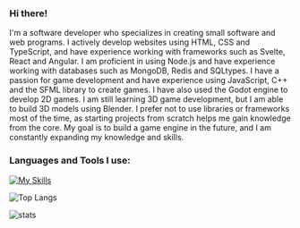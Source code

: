 ### Hi there! 

I'm a software developer who specializes in creating small software and web programs. I actively develop websites using HTML, CSS and TypeScript, and have experience working with frameworks such as Svelte, React and Angular. I am proficient in using Node.js and have experience working with databases such as MongoDB, Redis and SQLtypes. I have a passion for game development and have experience using JavaScript, C++ and the SFML library to create games. I have also used the Godot engine to develop 2D games. I am still learning 3D game development, but I am able to build 3D models using Blender. I prefer not to use libraries or frameworks most of the time, as starting projects from scratch helps me gain knowledge from the core. My goal is to build a game engine in the future, and I am constantly expanding my knowledge and skills.


### Languages and Tools I use:
[![My Skills](https://skillicons.dev/icons?i=ts,svelte,go,cpp,python,lua,redis,mongodb,nodejs,deno,vscode,visualstudio,bash)](https://skillicons.dev)

![Top Langs](https://github-readme-stats.vercel.app/api/top-langs/?username=itsfuad&theme=transparent&layout=donut&hide=html,css,scss,ejs,java,cmake,makefile,shell,javascript&langs_count=12&hide_border=true)

![stats](https://github-readme-stats.vercel.app/api?username=itsfuad&theme=transparent&hide_border=true&rank_icon=percentile)
